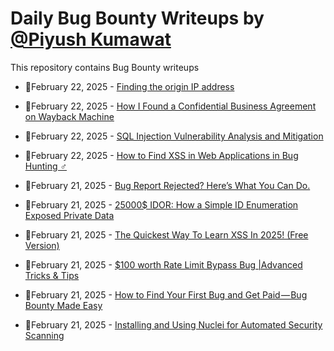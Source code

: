 # Daily Bug Bounty Writeups by [@Piyush Kumawat](https://twitter.com/piyush_supiy) 
This repository contains Bug Bounty writeups

<!-- BLOG-POST-LIST:START -->
 - 💯February 22, 2025 - [Finding the origin IP address](https://infosecwriteups.com/finding-the-origin-ip-address-1e9cd5073e8c?source=rss------bug_bounty-5) 

 - 💯February 22, 2025 - [How I Found a Confidential Business Agreement on Wayback Machine](https://aiwolfie.medium.com/how-i-found-a-confidential-business-agreement-on-wayback-machine-efd1f0abf4cf?source=rss------bug_bounty-5) 

 - 💯February 22, 2025 - [SQL Injection Vulnerability Analysis and Mitigation](https://medium.com/@shibinkodoth1/sql-injection-vulnerability-analysis-and-mitigation-4a3180976145?source=rss------bug_bounty-5) 

 - 💯February 22, 2025 - [How to Find XSS in Web Applications in Bug Hunting ️‍♂️](https://medium.com/@vipulsonule71/how-to-find-xss-in-web-applications-in-bug-hunting-%EF%B8%8F-%EF%B8%8F-e5b3e9e27835?source=rss------bug_bounty-5) 

 - 💯February 21, 2025 - [Bug Report Rejected? Here’s What You Can Do.](https://medium.com/@HackerNasr/bug-report-rejected-heres-what-you-can-do-b4407d7c19b8?source=rss------bug_bounty-5) 

 - 💯February 21, 2025 - [25000$ IDOR: How a Simple ID Enumeration Exposed Private Data](https://osintteam.blog/25000-idor-how-a-simple-id-enumeration-exposed-private-data-7de2f60c46fd?source=rss------bug_bounty-5) 

 - 💯February 21, 2025 - [The Quickest Way To Learn XSS In 2025! &lpar;Free Version&rpar;](https://medium.com/@bombhajohn/the-quickest-way-to-learn-xss-in-2025-free-version-b006fa64f3ed?source=rss------bug_bounty-5) 

 - 💯February 21, 2025 - [$100 worth Rate Limit Bypass Bug |Advanced Tricks &amp; Tips](https://it4chis3c.medium.com/100-worth-rate-limit-bypass-bug-advanced-tricks-tips-7722a98553e3?source=rss------bug_bounty-5) 

 - 💯February 21, 2025 - [How to Find Your First Bug and Get Paid — Bug Bounty Made Easy](https://krishna-cyber.medium.com/how-to-find-your-first-bug-and-get-paid-bug-bounty-made-easy-da3de634265c?source=rss------bug_bounty-5) 

 - 💯February 21, 2025 - [Installing and Using Nuclei for Automated Security Scanning](https://abhayal.medium.com/installing-and-using-nuclei-for-automated-security-scanning-1b4f53de3ae5?source=rss------bug_bounty-5) 
<!-- BLOG-POST-LIST:END -->
